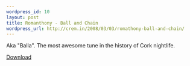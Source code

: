 ```yaml
--- 
wordpress_id: 10
layout: post
title: Romanthony - Ball and Chain
wordpress_url: http://crem.in/2008/03/03/romathony-ball-and-chain/
---
```

Aka "Balla". The most awesome tune in the history of Cork nightlife.

<a href="http://localhostr.com/download/1d5359/Balla.mp3">Download</a>
